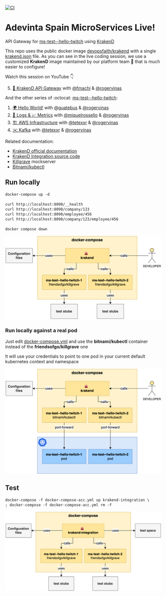[![CI](https://github.com/AdevintaSpain/ms-test--krakend-twitch/actions/workflows/main.yml/badge.svg?branch=main)](https://github.com/AdevintaSpain/ms-test--krakend-twitch/actions/workflows/main.yml)

# Adevinta Spain MicroServices Live!

API Gateway for [ms-test--hello-twitch](https://github.com/AdevintaSpain/ms-test--hello-twitch) using [KrakenD](https://www.krakend.io/)

This repo uses the public docker image [devopsfaith/krakend](https://hub.docker.com/r/devopsfaith/krakend/) with a single [krakend.json](conf/krakend.json) file. As you can see in the live coding session, we use a customized **KrakenD** image maintained by our platform team 💙 that is much easier to configure!

Watch this session on YouTube 👇

5. [🐙 KrakenD API Gateway](https://www.youtube.com/watch?v=49LR6sasSBA&list=PLaZLZgOTnV42vfA4zGnNmw_ZCeoHaA8-G) with [@fmachi](https://github.com/fmachi) & [@rogervinas](https://github.com/rogervinas)

And the other series of :octocat: [ms-test--hello-twitch](https://github.com/AdevintaSpain/ms-test--hello-twitch):

1. [🌍 Hello World!](https://www.youtube.com/watch?v=fIJCqtmxg2M&list=PLaZLZgOTnV42vfA4zGnNmw_ZCeoHaA8-G) with [@guatebus](https://github.com/guatebus) & [@rogervinas](https://github.com/rogervinas)
2. [🔎 Logs & 📈 Metrics](https://www.youtube.com/watch?v=UW-DkoRI1FQ&list=PLaZLZgOTnV42vfA4zGnNmw_ZCeoHaA8-G) with [@miquelrossello](https://github.com/miquelrossello) & [@rogervinas](https://github.com/rogervinas)
3. [🏗️ AWS Infrastructure](https://www.youtube.com/watch?v=f7a-_baRon8&list=PLaZLZgOTnV42vfA4zGnNmw_ZCeoHaA8-G) with [@tetexxr](https://github.com/tetexxr) & [@rogervinas](https://github.com/rogervinas)
4. [✉️ Kafka](https://www.youtube.com/watch?v=pEii_WtJrrM&list=PLaZLZgOTnV42vfA4zGnNmw_ZCeoHaA8-G) with [@tetexxr](https://github.com/tetexxr) & [@rogervinas](https://github.com/rogervinas)

Related documentation:
* [KrakenD official documentation](https://www.krakend.io/docs/)
* [KrakenD Integration source code](https://github.com/devopsfaith/krakend-ce/blob/master/tests/integration.go#L48)
* [Killgrave](https://github.com/friendsofgo/killgrave) mockserver
* [Bitnami/kubectl](https://hub.docker.com/r/bitnami/kubectl/)

## Run locally

```shell
docker-compose up -d

curl http://localhost:8090/__health
curl http://localhost:8090/company/123
curl http://localhost:8090/employee/456
curl http://localhost:8090/company/123/employee/456

docker compose down
```

![run-locally-1](doc/run-locally-1.png)

### Run locally against a real pod

Just edit [docker-compose.yml](docker-compose.yml) and use the **bitnami/kubectl** container instead of the **friendsofgo/killgrave** one

It will use your credentials to point to one pod in your current default kubernetes context and namespace

![run-locally-2](doc/run-locally-2.png)

## Test

```shell
docker-compose -f docker-compose-acc.yml up krakend-integration \
; docker-compose -f docker-compose-acc.yml rm -f
```

![test](doc/test.png)
